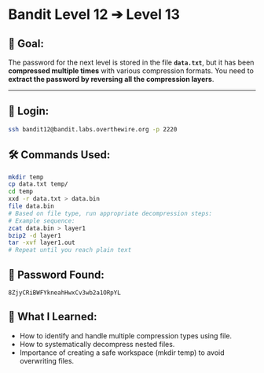 # Bandit Level 12 ➔ Level 13

## 🧠 Goal:
The password for the next level is stored in the file **`data.txt`**, but it has been **compressed multiple times** with various compression formats. You need to **extract the password by reversing all the compression layers**.

---

## 🔐 Login:
```bash
ssh bandit12@bandit.labs.overthewire.org -p 2220
```

## 🛠️ Commands Used:
```bash
mkdir temp
cp data.txt temp/
cd temp
xxd -r data.txt > data.bin
file data.bin
# Based on file type, run appropriate decompression steps:
# Example sequence:
zcat data.bin > layer1
bzip2 -d layer1
tar -xvf layer1.out
# Repeat until you reach plain text
```

## 🧾 Password Found:
`8ZjyCRiBWFYkneahHwxCv3wb2a1ORpYL`

## 📘 What I Learned:
- How to identify and handle multiple compression types using file.
-	How to systematically decompress nested files.
-	Importance of creating a safe workspace (mkdir temp) to avoid overwriting files.
